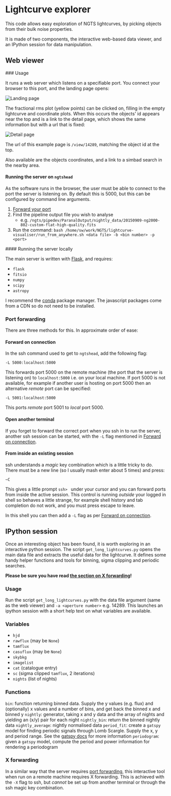 # Lightcurve explorer

This code allows easy exploration of NGTS lightcurves, by picking
objects from their bulk noise properties.

It is made of two components, the interactive web-based data viewer, and
an IPython session for data manipulation.

## Web viewer

### Usage

It runs a web server which listens on a specifiable port. You connect
your browser to this port, and the landing page opens:

![Landing page](screenshots/screenshot-landing.png)

The fractional rms plot (yellow points) can be clicked on, filling in
the empty lightcurve and coordinate plots. When this occurs the objects'
id appears near the top and is a link to the detail page, which shows
the same information but with a url that is fixed:

![Detail page](screenshots/screenshot-detail.png)

The url of this example page is `/view/14289`, matching the object id at
the top.

Also available are the objects coordinates, and a link to a simbad
search in the nearby area.

#### Running the server on `ngtshead`

As the software runs in the browser, the user must be able to connect to
the port the server is listening on. By default this is 5000, but this
can be configured by command line arguments.

1. [Forward your port](#port-forwarding)
1. Find the pipeline output file you wish to analyse
   * e.g. `/ngts/pipedev/ParanalOutput/nightly_data/20150909-ng2000-802-custom-flat-high-quality.fits`
1. Run the command: `bash /home/sw/work/NGTS/lightcurve-visualiser/run_from_anywhere.sh <data file> -b <bin number> -p <port>`

#### Running the server locally

The main server is written with [Flask](http://flask.pocoo.org/), and
requires:

* `flask`
* `fitsio`
* `numpy`
* `scipy`
* `astropy`

I recommend the [conda](http://conda.pydata.org/docs/) package manager. The javascript packages come from a CDN so do not need to be installed.

### Port forwarding

There are three methods for this. In approximate order of ease:

#### Forward on connection

In the ssh command used to get to `ngtshead`, add the following flag:

`-L 5000:localhost:5000`

This forwards port 5000 on the remote machine (the port that the server
is listening on) to `localhost:5000` i.e. on your local machine. If port
5000 is not available, for example if another user is hosting on port
5000 then an alternative *remote* port can be specified:

`-L 5001:localhost:5000`

This ports *remote* port 5001 to *local* port 5000.

#### Open another terminal

If you forget to forward the correct port when you ssh in to run the
server, another ssh session can be started, with the `-L` flag mentioned
in [Forward on connection](#forward-on-connection).

#### From inside an existing session

ssh understands a *magic* key combination which is a little tricky to
do. There must be a new line (so I usually mash enter about 5 times) and
press:

`~C`

This gives a little prompt `ssh> ` under your cursor and you can forward
ports from inside the active session. This control is running *outside*
your logged in shell so behaves a little strange, for example shell
history and tab completion do not work, and you must press escape to
leave.

In this shell you can then add a `-L` flag as per [Forward on
connection](#forward-on-connection).

## IPython session

Once an interesting object has been found, it is worth exploring in an
interactive python session. The script `get_long_lightcurves.py` opens
the main data file and extracts the useful data for the lightcurve. It
defines some handy helper functions and tools for binning, sigma
clipping and periodic searches.

**Please be sure you have read [the section on X
forwarding](#x-forwarding)!**

### Usage

Run the script `get_long_lightcurves.py` with the data file argument
(same as the web viewer) and `-a <aperture number>` e.g. 14289. This
launches an ipython session with a short help text on what variables are
available.

### Variables

* `hjd`
* `rawflux` (may be `None`)
* `tamflux`
* `casuflux` (may be `None`)
* `skybkg`
* `imagelist`
* `cat` (catalogue entry)
* `sc` (sigma clipped `tamflux`, 2 iterations)
* `nights` (list of nights)

### Functions

`bin`: function returning binned data. Supply the y values (e.g. flux)
    and (optionally) x values and a number of bins, and get back the
    binned x and binned y
`nightly`: generator, taking x and y data and the array of nights and
    yielding an (x/y) pair for each night
`nightly_bin`: return the binned nightly data
`nightly_average`: nightly normalised data
`period_fit`: create a `gatspy` model for finding periodic signals
    through Lomb Scargle. Supply the x, y and period range. See the
    [gatspy docs](http://www.astroml.org/gatspy/) for more information
`periodogram`: given a `gatspy` model, compute the period and power
    information for rendering a periodogram

### X forwarding

In a similar way that the server requires [port
forwarding](#port-forwarding), this interactive tool when run on a
remote machine requires X forwarding. This is achieved with the `-X`
flag to ssh, but *cannot* be set up from another terminal or through the
ssh magic key combination.
